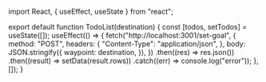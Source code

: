 import React, { useEffect, useState } from "react";

export default function TodoList(destination) {
const [todos, setTodos] = useState([]);
useEffect(() => {
fetch("http://localhost:3001/set-goal", {
method: "POST",
headers: {
"Content-Type": "application/json",
},
body: JSON.stringify({
waypoint: destination,
}),
})
.then((res) => res.json())
.then((result) => setData(result.rows))
.catch((err) => console.log("error"));
}, []);
}
